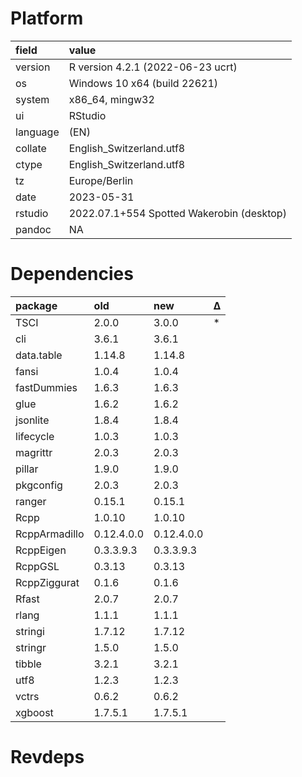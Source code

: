 # Platform

|field    |value                                     |
|:--------|:-----------------------------------------|
|version  |R version 4.2.1 (2022-06-23 ucrt)         |
|os       |Windows 10 x64 (build 22621)              |
|system   |x86_64, mingw32                           |
|ui       |RStudio                                   |
|language |(EN)                                      |
|collate  |English_Switzerland.utf8                  |
|ctype    |English_Switzerland.utf8                  |
|tz       |Europe/Berlin                             |
|date     |2023-05-31                                |
|rstudio  |2022.07.1+554 Spotted Wakerobin (desktop) |
|pandoc   |NA                                        |

# Dependencies

|package       |old        |new        |Δ  |
|:-------------|:----------|:----------|:--|
|TSCI          |2.0.0      |3.0.0      |*  |
|cli           |3.6.1      |3.6.1      |   |
|data.table    |1.14.8     |1.14.8     |   |
|fansi         |1.0.4      |1.0.4      |   |
|fastDummies   |1.6.3      |1.6.3      |   |
|glue          |1.6.2      |1.6.2      |   |
|jsonlite      |1.8.4      |1.8.4      |   |
|lifecycle     |1.0.3      |1.0.3      |   |
|magrittr      |2.0.3      |2.0.3      |   |
|pillar        |1.9.0      |1.9.0      |   |
|pkgconfig     |2.0.3      |2.0.3      |   |
|ranger        |0.15.1     |0.15.1     |   |
|Rcpp          |1.0.10     |1.0.10     |   |
|RcppArmadillo |0.12.4.0.0 |0.12.4.0.0 |   |
|RcppEigen     |0.3.3.9.3  |0.3.3.9.3  |   |
|RcppGSL       |0.3.13     |0.3.13     |   |
|RcppZiggurat  |0.1.6      |0.1.6      |   |
|Rfast         |2.0.7      |2.0.7      |   |
|rlang         |1.1.1      |1.1.1      |   |
|stringi       |1.7.12     |1.7.12     |   |
|stringr       |1.5.0      |1.5.0      |   |
|tibble        |3.2.1      |3.2.1      |   |
|utf8          |1.2.3      |1.2.3      |   |
|vctrs         |0.6.2      |0.6.2      |   |
|xgboost       |1.7.5.1    |1.7.5.1    |   |

# Revdeps

